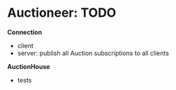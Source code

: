 # Auctioneer: TODO

**Connection**

- client
- server: publish all Auction subscriptions to all clients

**AuctionHouse**

- tests
